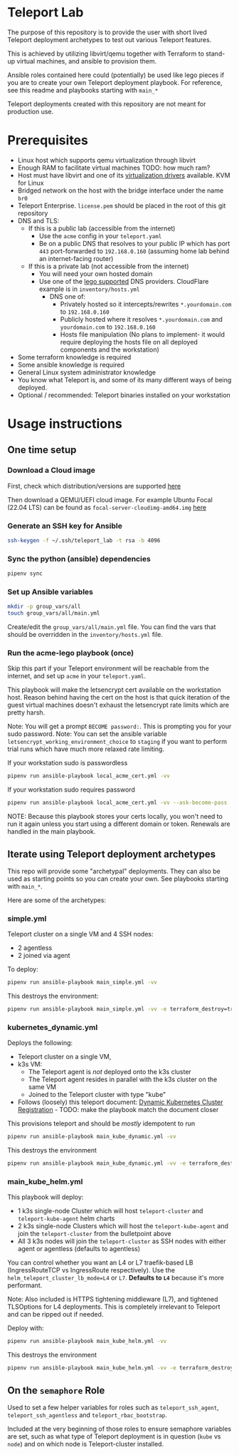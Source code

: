# Teleport Lab

The purpose of this repository is to provide  the user with short lived Teleport deployment archetypes to test out various Teleport features.

This is achieved by utilizing libvirt/qemu together with Terraform to stand-up virtual machines, and ansible to provision them.

Ansible roles contained here could (potentially) be used like lego pieces if you are to create your own Teleport deployment playbook. For reference, see this readme and playbooks starting with `main_*`

Teleport deployments created with this repository are not meant for production use.

# Prerequisites

* Linux host which supports qemu virtualization through libvirt
* Enough RAM to facilitate virtual machines TODO: how much ram?
* Host must have libvirt and one of its [virtualization drivers](https://libvirt.org/formatdomain.html#element-and-attribute-overview) available. KVM for Linux
* Bridged network on the host with the bridge interface under the name `br0`
* Teleport Enterprise. `license.pem` should be placed in the root of this git repository
* DNS and TLS:
  * If this is a public lab (accessible from the internet)
      * Use the `acme` config in your `teleport.yaml`
      * Be on a public DNS that resolves to your public IP which has port `443` port-forwarded to `192.168.0.160` (assuming home lab behind an internet-facing router)
  * If this is a private lab (not accessible from the internet)
    * You will need your own hosted domain
    * Use one of the [lego supported](https://go-acme.github.io/lego/dns/) DNS providers. CloudFlare example is in `inventory/hosts.yml`
      * DNS one of:
        * Privately hosted so it intercepts/rewrites `*.yourdomain.com` to `192.168.0.160`
        * Publicly hosted where it resolves `*.yourdomain.com` and `yourdomain.com` to `192.168.0.160`
        * Hosts file manipulation (No plans to implement- it would require deploying the hosts file on all deployed components and the workstation)
* Some terraform knowledge is required
* Some ansible knowledge is required
* General Linux system administrator knowledge
* You know what Teleport is, and some of its many different ways of being deployed.
* Optional / recommended: Teleport binaries installed on your workstation

# Usage instructions

## One time setup

### Download a Cloud image 

First, check which distribution/versions are supported [here](https://goteleport.com/docs/installation/)

Then download a QEMU/UEFI cloud image. For example Ubuntu Focal (22.04 LTS) can be found as `focal-server-cloudimg-amd64.img` [here](https://cloud-images.ubuntu.com/focal/current/)

### Generate an SSH key for Ansible

```bash
ssh-keygen -f ~/.ssh/teleport_lab -t rsa -b 4096
```

### Sync the python (ansible) dependencies

```bash
pipenv sync
```

### Set up Ansible variables

```bash
mkdir -p group_vars/all
touch group_vars/all/main.yml
```

Create/edit the `group_vars/all/main.yml` file. You can find the vars that should be overridden in the `inventory/hosts.yml` file.

### Run the acme-lego playbook (once)

Skip this part if your Teleport environment will be reachable from the internet, and set up `acme` in your `teleport.yaml`.

This playbook will make the letsencrypt cert available on the workstation host. Reason behind having the cert on the host is that quick iteration of the guest virtual machines doesn't exhaust the letsencrypt rate limits which are pretty harsh.

Note: You will get a prompt `BECOME password:`. This is prompting you for your sudo password.
Note: You can set the ansible variable `letsencrypt_working_environment_choice` to `staging` if you want to perform trial runs which have much more relaxed rate limiting.

If your workstation sudo is passwordless

```bash
pipenv run ansible-playbook local_acme_cert.yml -vv
```

If your workstation sudo requires password

```bash
pipenv run ansible-playbook local_acme_cert.yml -vv --ask-become-pass
```

NOTE: Because this playbook stores your certs locally, you won't need to run it again unless you start using a different domain or token. Renewals are handled in the main playbook.

## Iterate using Teleport deployment archetypes

This repo will provide some "archetypal" deployments. They can also be used as starting points so you can create your own. See playbooks starting with `main_*`.

Here are some of the archetypes:

### simple.yml

Teleport cluster on a single VM and 4 SSH nodes:
 * 2 agentless
 * 2 joined via agent


To deploy:
```bash
pipenv run ansible-playbook main_simple.yml -vv
```

This destroys the environment:
```bash
pipenv run ansible-playbook main_simple.yml -vv -e terraform_destroy=true
```

### kubernetes_dynamic.yml

Deploys the following:
* Teleport cluster on a single VM,
* k3s VM:
  * The Teleport agent is *not* deployed onto the k3s cluster
  * The Teleport agent resides in parallel with the k3s cluster on the same VM
  * Joined to the Teleport cluster with type "kube"
* Follows (loosely) this teleport document: [Dynamic Kubernetes Cluster Registration](https://goteleport.com/docs/enroll-resources/kubernetes-access/register-clusters/dynamic-registration/) - TODO: make the playbook match the document closer

This provisions teleport and should be *mostly* idempotent to run

```bash
pipenv run ansible-playbook main_kube_dynamic.yml -vv
```

This destroys the environment

```bash
pipenv run ansible-playbook main_kube_dynamic.yml -vv -e terraform_destroy=true
```

### main_kube_helm.yml

This playbook will deploy:
* 1 k3s single-node Cluster which will host `teleport-cluster` and `teleport-kube-agent` helm charts
* 2 k3s single-node Clusters which will host the `teleport-kube-agent` and join the `teleport-cluster` from the bulletpoint above
* All 3 k3s nodes will join the `teleport-cluster` as SSH nodes with either agent or agentless (defaults to agentless)

You can control whether you want an L4 or L7 traefik-based LB (IngressRouteTCP vs IngressRoute respectively).
Use the `helm_teleport_cluster_lb_mode=L4` or `L7`. **Defaults to `L4`** because it's more performant.

Note:
Also included is HTTPS tightening middleware (L7), and tightened TLSOptions for L4 deployments.
This is completely irrelevant to Teleport and can be ripped out if needed.

Deploy with:
```bash
pipenv run ansible-playbook main_kube_helm.yml -vv
```

This destroys the environment

```bash
pipenv run ansible-playbook main_kube_helm.yml -vv -e terraform_destroy=true
```

## On the `semaphore` Role
Used to set a few helper variables for roles such as `teleport_ssh_agent`, `teleport_ssh_agentless` and `teleport_rbac_bootstrap`.

Included at the very beginning of those roles to ensure semaphore variables are set, such as what type of Teleport deployment is in question (`kube` vs `node`) and on which node is Teleport-cluster installed.
